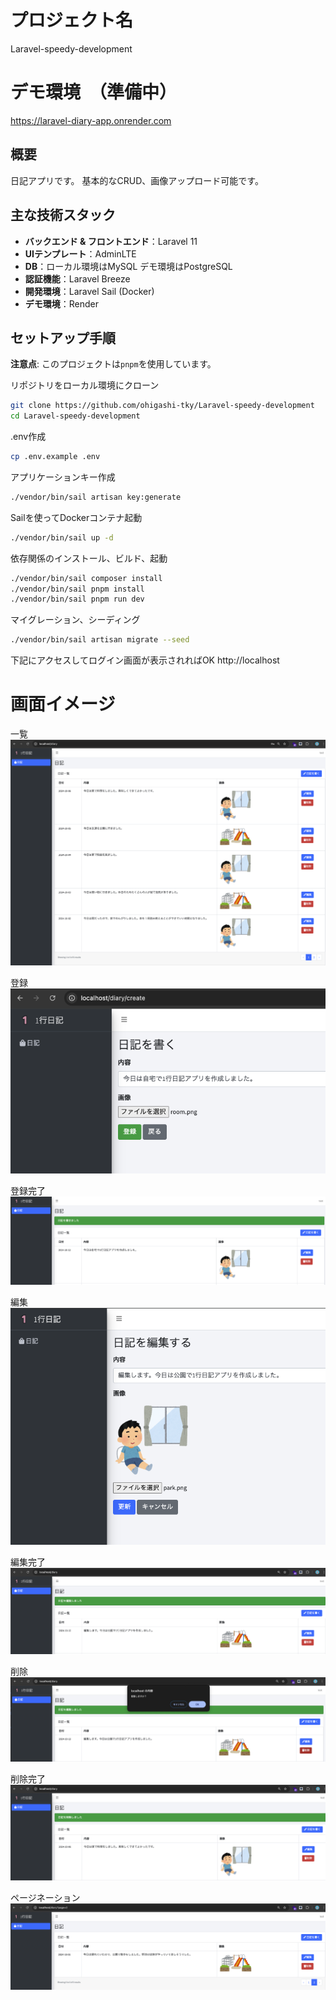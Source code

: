 # プロジェクト名
Laravel-speedy-development

# デモ環境　（準備中）
https://laravel-diary-app.onrender.com

## 概要
日記アプリです。
基本的なCRUD、画像アップロード可能です。

## 主な技術スタック
- **バックエンド & フロントエンド**：Laravel 11
- **UIテンプレート**：AdminLTE
- **DB**：ローカル環境はMySQL デモ環境はPostgreSQL
- **認証機能**：Laravel Breeze
- **開発環境**：Laravel Sail (Docker)
- **デモ環境**：Render

## セットアップ手順
**注意点**: このプロジェクトは`pnpm`を使用しています。

リポジトリをローカル環境にクローン
```bash
git clone https://github.com/ohigashi-tky/Laravel-speedy-development
cd Laravel-speedy-development
```

.env作成
```bash
cp .env.example .env
```

アプリケーションキー作成
```bash
./vendor/bin/sail artisan key:generate
```

Sailを使ってDockerコンテナ起動
```bash
./vendor/bin/sail up -d
```

依存関係のインストール、ビルド、起動
```bash
./vendor/bin/sail composer install
./vendor/bin/sail pnpm install
./vendor/bin/sail pnpm run dev
```

マイグレーション、シーディング
```bash
./vendor/bin/sail artisan migrate --seed
```

下記にアクセスしてログイン画面が表示されればOK
http://localhost

# 画面イメージ
一覧  
![alt text](image.png)

登録  
![alt text](image-1.png)

登録完了  
![alt text](image-2.png)

編集  
![alt text](image-3.png)

編集完了  
![alt text](image-4.png)

削除  
![alt text](image-5.png)

削除完了  
![alt text](image-6.png)

ページネーション  
![alt text](image-7.png)